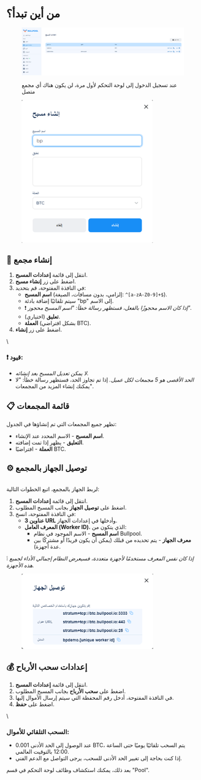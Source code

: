 # من أين تبدأ؟

<figure><img src="../.gitbook/assets/image (31).png" alt=""><figcaption><p>عند تسجيل الدخول إلى لوحة التحكم لأول مرة، لن يكون هناك أي مجمع متصل</p></figcaption></figure>

<figure><img src="../.gitbook/assets/image (32).png" alt="" width="342"><figcaption></figcaption></figure>

## 🚀 إنشاء مجمع

1. انتقل إلى قائمة **إعدادات المسبح**.
2. اضغط على زر **إنشاء مسبح**.
3. في النافذة المفتوحة، قم بتحديد:
   - **اسم المسبح** (إلزامي، بدون مسافات، الصيغة: `^[a-zA-Z0-9]+$`).
   - سيتم تلقائيًا إضافة بادئة "bp" إلى الاسم.
   - ❗ _إذا كان الاسم محجوزًا بالفعل، فستظهر رسالة خطأ: "اسم المسبح محجوز"._
   - **تعليق** (اختياري).
   - **العملة** (بشكل افتراضي BTC).
4. اضغط على زر **إنشاء**.

\
### ❗ قيود:
- _لا يمكن تعديل المسبح بعد إنشائه._
- _الحد الأقصى هو 5 مجمعات لكل عميل._ إذا تم تجاوز الحد، فستظهر رسالة خطأ: "لا يمكنك إنشاء المزيد من المجمعات".

## 📋 قائمة المجمعات

تظهر جميع المجمعات التي تم إنشاؤها في الجدول:

- **اسم المسبح** - الاسم المحدد عند الإنشاء.
- **التعليق** - يظهر إذا تمت إضافته.
- **العملة** - افتراضيًا BTC.

## ⚙️ توصيل الجهاز بالمجمع

\
لربط الجهاز بالمجمع، اتبع الخطوات التالية:

1. انتقل إلى قائمة **إعدادات المسبح**.
2. اضغط على **توصيل الجهاز** بجانب المسبح المطلوب.
3. في النافذة المفتوحة، انسخ:
   - **3 عناوين URL** وأدخلها في إعدادات الجهاز.
   - **المعرف العامل (Worker ID)**، الذي يتكون من:
     - **اسم المسبح** - الاسم الموجود في نظام Bullpool.
     - **معرف الجهاز** - يتم تحديده من قبلك (يمكن أن يكون فريدًا أو مشتركًا بين عدة أجهزة).

❕ _إذا كان نفس المعرف مستخدمًا لأجهزة متعددة، فسيعرض النظام إجمالي الأداء لجميع هذه الأجهزة._

<figure><img src="../.gitbook/assets/image (33).png" alt="" width="343"><figcaption></figcaption></figure>

## 💰 إعدادات سحب الأرباح

1. انتقل إلى قائمة **إعدادات المسبح**.
2. اضغط على **سحب الأرباح** بجانب المسبح المطلوب.
3. في النافذة المفتوحة، أدخل رقم المحفظة التي سيتم إرسال الأموال إليها.
4. اضغط على **حفظ**.

\
### **السحب التلقائي للأموال:**
- عند الوصول إلى الحد الأدنى 0.001 BTC، يتم السحب تلقائيًا يوميًا حتى الساعة 12:00 بالتوقيت العالمي.
- إذا كنت بحاجة إلى تغيير الحد الأدنى للسحب، يرجى التواصل مع الدعم الفني.

بعد ذلك، يمكنك استكشاف وظائف لوحة التحكم في قسم "Pool".
